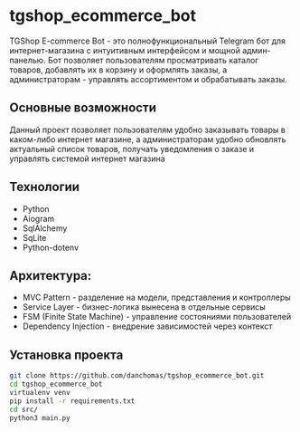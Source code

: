 # tgshop_ecommerce_bot
TGShop E-commerce Bot - это полнофункциональный Telegram бот для интернет-магазина с интуитивным интерфейсом и мощной админ-панелью. Бот позволяет пользователям просматривать каталог товаров, добавлять их в корзину и оформлять заказы, а администраторам - управлять ассортиментом и обрабатывать заказы. 

## Основные возможности 

Данный проект позволяет пользователям удобно заказывать товары в каком-либо интернет магазине, а администраторам удобно обновлять актуальный список товаров, получать уведомления о заказе и управлять системой интернет магазина
     

## Технологии 

- Python
- Aiogram
- SqlAlchemy
- SqLite
- Python-dotenv

## Архитектура: 

- MVC Pattern - разделение на модели, представления и контроллеры
- Service Layer - бизнес-логика вынесена в отдельные сервисы
- FSM (Finite State Machine) - управление состояниями пользователей
- Dependency Injection - внедрение зависимостей через контекст
     
## Установка проекта

```bash
git clone https://github.com/danchomas/tgshop_ecommerce_bot.git
cd tgshop_ecommerce_bot
virtualenv venv
pip install -r requirements.txt
cd src/
python3 main.py
```
